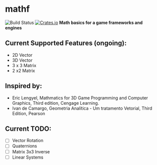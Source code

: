 # mathf

![Build Status](https://github.com/naomijub/mathf/actions/workflows/rust.yml/badge.svg)
[![Crates.io](https://img.shields.io/crates/v/mathf.svg?style=flat-square)](https://crates.io/crates/mathf)
**Math basics for a game frameworks and engines**

## Current Supported Features (ongoing):
* 2D Vector
* 3D Vector
* 3 x 3 Matrix
* 2 x2 Matrix

## Inspired by:
* Eric Lengyel, Mathmatics for 3D Game Programming and Computer Graphics, Third edition, Cengage Learning.
* Ivan de Camargo, Geometria Analítica - Um tratamento Vetorial, Third Edition, Pearson

## Current TODO:
- [ ] Vector Rotation
- [ ] Quaternions
- [ ] Matrix 3x3 Inverse
- [ ] Linear Systems
